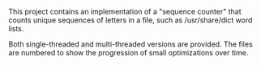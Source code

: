 This project contains an implementation of a "sequence counter" that counts
unique sequences of letters in a file, such as /usr/share/dict word lists.

Both single-threaded and multi-threaded versions are provided. The files
are numbered to show the progression of small optimizations over time.
